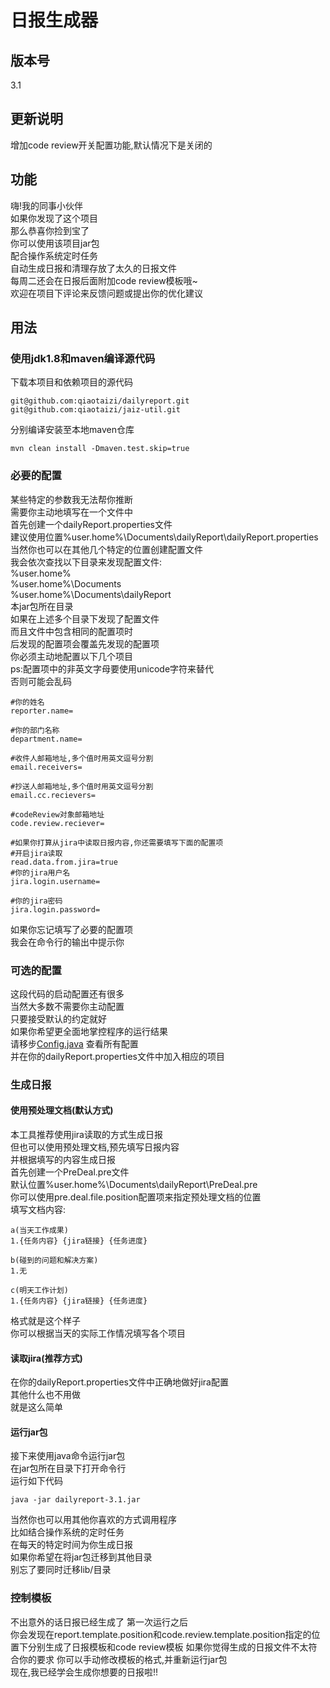 # 日报生成器

## 版本号
3.1

## 更新说明
增加code review开关配置功能,默认情况下是关闭的

## 功能
嗨!我的同事小伙伴  
如果你发现了这个项目  
那么恭喜你捡到宝了  
你可以使用该项目jar包  
配合操作系统定时任务  
自动生成日报和清理存放了太久的日报文件  
每周二还会在日报后面附加code review模板哦~  
欢迎在项目下评论来反馈问题或提出你的优化建议

## 用法
### 使用jdk1.8和maven编译源代码
下载本项目和依赖项目的源代码
```
git@github.com:qiaotaizi/dailyreport.git
git@github.com:qiaotaizi/jaiz-util.git
```
分别编译安装至本地maven仓库
```
mvn clean install -Dmaven.test.skip=true
```
### 必要的配置
某些特定的参数我无法帮你推断  
需要你主动地填写在一个文件中  
首先创建一个dailyReport.properties文件  
建议使用位置%user.home%\Documents\dailyReport\dailyReport.properties  
当然你也可以在其他几个特定的位置创建配置文件  
我会依次查找以下目录来发现配置文件:  
%user.home%  
%user.home%\Documents  
%user.home%\Documents\dailyReport  
本jar包所在目录  
如果在上述多个目录下发现了配置文件  
而且文件中包含相同的配置项时  
后发现的配置项会覆盖先发现的配置项  
你必须主动地配置以下几个项目  
ps:配置项中的非英文字母要使用unicode字符来替代  
否则可能会乱码
```
#你的姓名
reporter.name=

#你的部门名称
department.name=

#收件人邮箱地址,多个值时用英文逗号分割
email.receivers=

#抄送人邮箱地址,多个值时用英文逗号分割
email.cc.recievers=

#codeReview对象邮箱地址
code.review.reciever=

#如果你打算从jira中读取日报内容,你还需要填写下面的配置项
#开启jira读取
read.data.from.jira=true
#你的jira用户名
jira.login.username=

#你的jira密码
jira.login.password=
```
如果你忘记填写了必要的配置项  
我会在命令行的输出中提示你

### 可选的配置
这段代码的启动配置还有很多  
当然大多数不需要你主动配置  
只要接受默认的约定就好  
如果你希望更全面地掌控程序的运行结果  
请移步[Config.java](https://github.com/qiaotaizi/dailyreport/blob/master/src/main/java/com/jaiz/dailyreport/config/Config.java)
查看所有配置  
并在你的dailyReport.properties文件中加入相应的项目

### 生成日报
#### 使用预处理文档(默认方式)
本工具推荐使用jira读取的方式生成日报  
但也可以使用预处理文档,预先填写日报内容  
并根据填写的内容生成日报  
首先创建一个PreDeal.pre文件  
默认位置%user.home%\Documents\dailyReport\PreDeal.pre  
你可以使用pre.deal.file.position配置项来指定预处理文档的位置  
填写文档内容:
```
a(当天工作成果)
1.{任务内容} {jira链接} {任务进度}

b(碰到的问题和解决方案)
1.无

c(明天工作计划)
1.{任务内容} {jira链接} {任务进度}
```
格式就是这个样子  
你可以根据当天的实际工作情况填写各个项目
#### 读取jira(推荐方式)
在你的dailyReport.properties文件中正确地做好jira配置  
其他什么也不用做  
就是这么简单

#### 运行jar包
接下来使用java命令运行jar包  
在jar包所在目录下打开命令行  
运行如下代码
```
java -jar dailyreport-3.1.jar
```
当然你也可以用其他你喜欢的方式调用程序  
比如结合操作系统的定时任务  
在每天的特定时间为你生成日报  
如果你希望在将jar包迁移到其他目录  
别忘了要同时迁移lib/目录

### 控制模板
不出意外的话日报已经生成了
第一次运行之后  
你会发现在report.template.position和code.review.template.position指定的位置下分别生成了日报模板和code review模板
如果你觉得生成的日报文件不太符合你的要求
你可以手动修改模板的格式,并重新运行jar包  
现在,我已经学会生成你想要的日报啦!!
